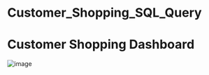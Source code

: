 # Customer_Shopping_SQL_Query

# Customer Shopping Dashboard 

![image](https://github.com/prashant9907/Customer_Shopping_SQL_Query/assets/110531109/49029db2-8a0f-4166-b581-e8b3bd088e1c)

